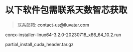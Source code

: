# 以下软件包需联系天数智芯获取

>联系邮箱: contact-us@iluvatar.com

corex-installer-linux64-3.2.0-20230718_x86_64_10.2.run

partial_install_cuda_header.tar.gz